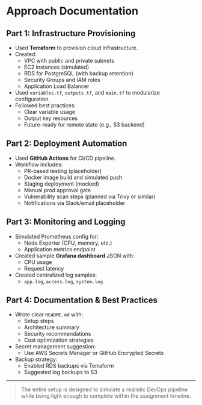 # Approach Documentation

## Part 1: Infrastructure Provisioning

- Used **Terraform** to provision cloud infrastructure.
- Created:
  - VPC with public and private subnets
  - EC2 instances (simulated)
  - RDS for PostgreSQL (with backup retention)
  - Security Groups and IAM roles
  - Application Load Balancer
- Used `variables.tf`, `outputs.tf`, and `main.tf` to modularize configuration.
- Followed best practices:
  - Clear variable usage
  - Output key resources
  - Future-ready for remote state (e.g., S3 backend)

## Part 2: Deployment Automation

- Used **GitHub Actions** for CI/CD pipeline.
- Workflow includes:
  - PR-based testing (placeholder)
  - Docker image build and simulated push
  - Staging deployment (mocked)
  - Manual prod approval gate
  - Vulnerability scan steps (planned via Trivy or similar)
  - Notifications via Slack/email placeholder

## Part 3: Monitoring and Logging

- Simulated Prometheus config for:
  - Node Exporter (CPU, memory, etc.)
  - Application metrics endpoint
- Created sample **Grafana dashboard** JSON with:
  - CPU usage
  - Request latency
- Created centralized log samples:
  - `app.log`, `access.log`, `system.log`

## Part 4: Documentation & Best Practices

- Wrote clear `README.md` with:
  - Setup steps
  - Architecture summary
  - Security recommendations
  - Cost optimization strategies
- Secret management suggestion:
  - Use AWS Secrets Manager or GitHub Encrypted Secrets
- Backup strategy:
  - Enabled RDS backups via Terraform
  - Suggested log backups to S3

---
> The entire setup is designed to simulate a realistic DevOps pipeline while being light enough to complete within the assignment timeline.
